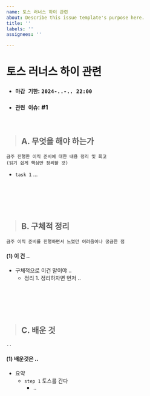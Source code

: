 ```yaml
---
name: 토스 러너스 하이 관련
about: Describe this issue template's purpose here.
title: ''
labels: ''
assignees: ''

---
```


# 토스 러너스 하이 관련

- ### `마감 기한`:  `2024-..-.. 22:00`
- ### `관련 이슈`: #1 

<br>

> ## A. 무엇을 해야 하는가
```
금주 진행한 이직 준비에 대한 내용 정리 및 회고
(읽기 쉽게 핵심만 정리할 것)
``` 

- `task 1` ...

<br>
<br>
<br>
<br>


> ## B. 구체적 정리
```
금주 이직 준비를 진행하면서 느꼈던 어려움이나 궁금한 점
```

#### (1) 이 건 ..
- 구체적으로 이건 말이야 ..
  - 정리 1. 정리하자면 먼저 ..


<br>
<br>
<br>
<br>

> ## C. 배운 것
```
..
```

#### (1) 배운것은 ..
- 요약
  - `step 1` 토스를 간다
    - ..
